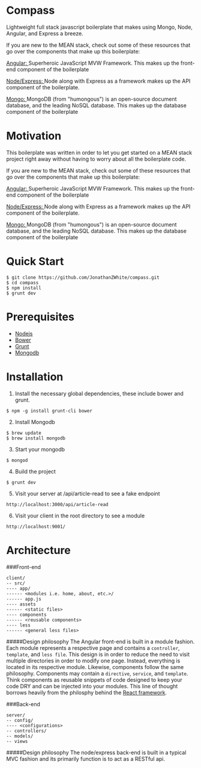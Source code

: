Compass
=======

Lightweight full stack javascript boilerplate that makes using Mongo, Node, Angular, and Express a breeze.

If you are new to the MEAN stack, check out some of these resources that go over the components that make up this boilerplate:

[Angular: ](https://github.com/JonathanZWhite/frontend-resources/blob/master/README.md#angular)Superheroic JavaScript MVW Framework. This makes up the front-end component of the boilerplate

[Node/Express: ](https://github.com/JonathanZWhite/frontend-resources/blob/master/README.md#node)Node along with Express as a framework makes up the API component of the boilerplate.

[Mongo: ](https://github.com/JonathanZWhite/frontend-resources/blob/master/README.md#mongodb)MongoDB (from "humongous") is an open-source document database, and the leading NoSQL database. This makes up the database component of the boilerplate

Motivation
=======
This boilerplate was written in order to let you get started on a MEAN stack project right away without having to worry about all the boilerplate code. 

If you are new to the MEAN stack, check out some of these resources that go over the components that make up this boilerplate:

[Angular: ](https://github.com/JonathanZWhite/frontend-resources/blob/master/README.md#angular)Superheroic JavaScript MVW Framework. This makes up the front-end component of the boilerplate

[Node/Express: ](https://github.com/JonathanZWhite/frontend-resources/blob/master/README.md#node)Node along with Express as a framework makes up the API component of the boilerplate.

[Mongo: ](https://github.com/JonathanZWhite/frontend-resources/blob/master/README.md#mongodb)MongoDB (from "humongous") is an open-source document database, and the leading NoSQL database. This makes up the database component of the boilerplate


Quick Start
=======
```
$ git clone https://github.com/JonathanZWhite/compass.git
$ cd compass
$ npm install
$ grunt dev
```

Prerequisites
=======
- [Nodejs](http://nodejs.org/download/)
- [Bower](http://bower.io/)
- [Grunt](http://gruntjs.com/installing-grunt)
- [Mongodb](http://docs.mongodb.org/manual/installation/)


Installation
=======
1. Install the necessary global dependencies, these include bower and grunt.

  `$ npm -g install grunt-cli bower`
  
2. Install Mongodb
  ```
  $ brew update
  $ brew install mongodb
  ```
  
3. Start your mongodb

  `$ mongod`

4. Build the project

  `$ grunt dev`

5. Visit your server at /api/article-read to see a fake endpoint

  `http://localhost:3000/api/article-read`

6. Visit your client in the root directory to see a module

  `http://localhost:9001/`

Architecture
=======
###Front-end
```
client/ 
-- src/
---- app/
------ <modules i.e. home, about, etc.>/
------ app.js
---- assets
------ <static files>
---- components
------ <reusable components>
---- less
------ <general less files>
```

#####Design philosophy
The Angular front-end is built in a module fashion. Each module represents a respective page and contains a `controller`, `template`, and `less file`. This design is in order to reduce the need to visit multiple directories in order to modify one page. Instead, everything is located in its respective module. Likewise, components follow the same philosophy. Components may contain a `directive`, `service`, and `template`. Think components as reusable snippets of code designed to keep your code DRY and can be injected into your modules. This line of thought borrows heavily from the philosphy behind the [React framework](http://facebook.github.io/react/). 

###Back-end
```
server/
-- config/
---- <configurations>
-- controllers/
-- models/
-- views
```

#####Design philosophy
The node/express back-end is built in a typical MVC fashion and its primarily function is to act as a RESTful api. 
